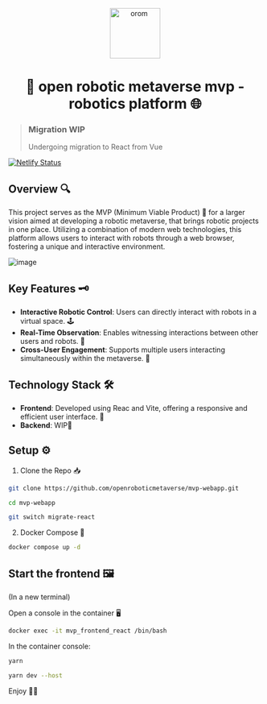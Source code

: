 <p align="center">
  <a href="https://www.openroboticmetaverse.org">
    <img alt="orom" src="https://raw.githubusercontent.com/openroboverse/knowledge-base/main/docs/assets/icon.png" width="100" />
  </a>
</p>
<h1 align="center">
  🤖 open robotic metaverse mvp - robotics platform 🌐
</h1>

> ### Migration WIP
>
> Undergoing migration to React from Vue

[![Netlify Status](https://api.netlify.com/api/v1/badges/a5a71d78-589b-47d6-85e7-8293bb8a7fdd/deploy-status)](https://app.netlify.com/sites/orom-mvp/deploys)

## Overview 🔍

This project serves as the MVP (Minimum Viable Product) 🚀 for a larger vision aimed at developing a robotic metaverse, that brings robotic projects in one place. Utilizing a combination of modern web technologies, this platform allows users to interact with robots through a web browser, fostering a unique and interactive environment.

![image](https://github.com/user-attachments/assets/f2fa02dd-d040-4b77-be87-f2c0bf68eedc)

## Key Features 🗝️

- **Interactive Robotic Control**: Users can directly interact with robots in a virtual space. 🕹️
- **Real-Time Observation**: Enables witnessing interactions between other users and robots. 👀
- **Cross-User Engagement**: Supports multiple users interacting simultaneously within the metaverse. 👥

## Technology Stack 🛠️

- **Frontend**: Developed using Reac and Vite, offering a responsive and efficient user interface. 🌟
- **Backend**: WIP💪

## Setup ⚙️

1. Clone the Repo 📥

```bash
git clone https://github.com/openroboticmetaverse/mvp-webapp.git

```

```bash
cd mvp-webapp
```

```bash
git switch migrate-react
```

2. Docker Compose 🐳

```bash
docker compose up -d
```

## Start the frontend 🖼️

(In a new terminal)

Open a console in the container 🖥️

```bash
docker exec -it mvp_frontend_react /bin/bash
```

In the container console:

```bash
yarn
```

```bash
yarn dev --host
```

Enjoy 🎉🥳
